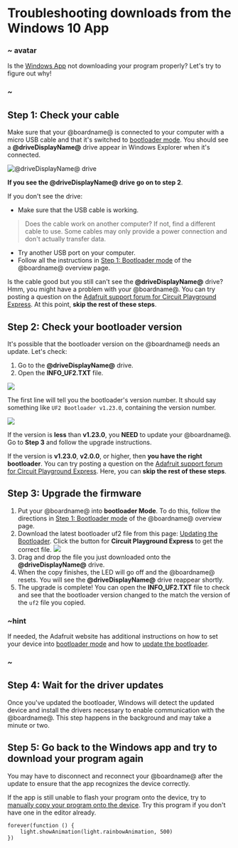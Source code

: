 # Troubleshooting downloads from the Windows 10 App

### ~ avatar

Is the [Windows App](https://www.microsoft.com/store/apps/9pgzhwsk0pgd) not downloading your program properly? Let's try to figure out why!

### ~

## Step 1: Check your cable

Make sure that your @boardname@ is connected to your computer with a micro USB cable and that it's switched to [bootloader mode](https://learn.adafruit.com/adafruit-circuit-playground-express?view=all#step-1-bootloader-mode). You should see a **@driveDisplayName@** drive appear in Windows Explorer when it's connected.

![@driveDisplayName@ drive](/static/cp/device/windows-cplayboot-drive.png)

**If you see the @driveDisplayName@ drive go on to step 2**.

If you don't see the drive:

* Make sure that the USB cable is working.
>Does the cable work on another computer? If not, find a different cable to use. Some cables may only provide a power connection and don't actually transfer data.
* Try another USB port on your computer.
* Follow all the instructions in [Step 1: Bootloader mode](https://learn.adafruit.com/adafruit-circuit-playground-express?view=all#step-1-bootloader-mode) of the @boardname@ overview page.

Is the cable good but you still can't see the **@driveDisplayName@** drive? Hmm, you might have a problem with your @boardname@. You can try posting a question on the [Adafruit support forum for Circuit Playground Express](https://forums.adafruit.com/viewforum.php?f=58). At this point, **skip the rest of these steps**.

## Step 2: Check your bootloader version

It's possible that the bootloader version on the @boardname@ needs an update. Let's check:

1. Go to the **@driveDisplayName@** drive.
2. Open the **INFO_UF2.TXT** file.

![](/static/cp/device/cp-drive-contents.png)

The first line will tell you the bootloader's version number. It should say something like ``UF2 Bootloader v1.23.0``, containing the version number.

![](/static/cp/device/info-uf2-txt.png)

If the version is **less** than **v1.23.0**, you **NEED** to update your @boardname@. Go to **Step 3** and follow the upgrade instructions.

If the version is **v1.23.0**, **v2.0.0**, or higher, then **you have the right bootloader**. You can try posting a question on the [Adafruit support forum for Circuit Playground Express](https://forums.adafruit.com/viewforum.php?f=58). Here, you can **skip the rest of these steps**.

## Step 3: Upgrade the firmware

1. Put your @boardname@ into **bootloader Mode**. To do this, follow the directions in [Step 1: Bootloader mode](https://learn.adafruit.com/adafruit-circuit-playground-express?view=all#step-1-bootloader-mode) of the @boardname@ overview page.
2. Download the latest bootloader uf2 file from this page: [Updating the Bootloader](https://learn.adafruit.com/adafruit-circuit-playground-express?view=all#updating-the-bootloader). Click the button for **Circuit Playground Express** to get the correct file.
![](/static/cp/device/latest-bootloader-download.png)<br/>
3. Drag and drop the file you just downloaded onto the **@driveDisplayName@** drive.
4. When the copy finishes, the LED will go off and the @boardname@ resets. You will see the **@driveDisplayName@** drive reappear shortly.
5. The upgrade is complete! You can open the **INFO_UF2.TXT** file to check and see that the bootloader version changed to the match the version of the `uf2` file you copied.

### ~hint

If needed, the Adafruit website has additional instructions on how to set your device into [bootloader mode](https://learn.adafruit.com/adafruit-circuit-playground-express?view=all#step-1-bootloader-mode) and how to [update the bootloader](https://learn.adafruit.com/adafruit-circuit-playground-express?view=all#updating-the-bootloader).

### ~

## Step 4: Wait for the driver updates

Once you've updated the bootloader, Windows will detect the updated device and install the drivers necessary to enable communication with the @boardname@. This step happens in the background and may take a minute or two.

## Step 5: Go back to the Windows app and try to download your program again

You may have to disconnect and reconnect your @boardname@ after the update to ensure that the app recognizes the device correctly.<br/>

If the app is still unable to flash your program onto the device, try to [manually copy your program onto the device](https://learn.adafruit.com/adafruit-circuit-playground-express?view=all#step-2-compile-and-download). Try this program if you don't have one in the editor already.

```blocks
forever(function () {
    light.showAnimation(light.rainbowAnimation, 500)
})
```